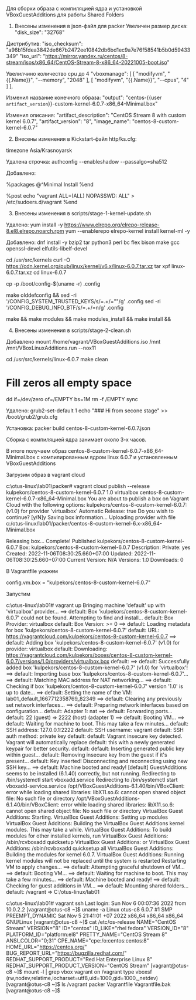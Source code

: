 Для сборки образа с компиляцией ядра и установкой VBoxGuestAdditions для работы Shared Folders

1. Внесены изменения в json-файл для packer
Увеличен размер диска:
"disk_size": "32768"

Дистрибутив:
"iso_checksum": "a96b15fdea3842de667b2472ee10842db6bd1ec9a7e76f58541b5b0d59433349"
"iso_url": "https://mirror.yandex.ru/centos/8-stream/isos/x86_64/CentOS-Stream-8-x86_64-20221005-boot.iso"

Увелилчино количество cpu до 4
      "vboxmanage": [
        [
          "modifyvm",
          "{{.Name}}",
          "--memory",
          "2048"
        ],
        [
          "modifyvm",
          "{{.Name}}",
          "--cpus",
          "4"
        ]
      ],

Изменил название конечного образа:
"output": "centos-{{user `artifact_version`}}-custom-kernel-6.0.7-x86_64-Minimal.box"

Изменил описания:
    "artifact_description": "CentOS Stream 8 with custom kernel 6.0.7",
    "artifact_version": "8",
    "image_name": "centos-8-custom-kernel-6.0.7"


2. Внесены изменения в Kickstart-файл http/ks.cfg:

timezone Asia/Krasnoyarsk

Удалена строчка:
authconfig --enableshadow --passalgo=sha512

Добавлено:

%packages
@^Minimal Install
%end

%post
echo "vagrant        ALL=(ALL)       NOPASSWD: ALL" > /etc/sudoers.d/vagrant
%end

3. Внесены изменения в scripts/stage-1-kernel-update.sh

Удалено:
yum install -y https://www.elrepo.org/elrepo-release-8.el8.elrepo.noarch.rpm 
yum --enablerepo elrepo-kernel install kernel-ml -y

Добавлено:
dnf install -y bzip2 tar python3 perl bc flex bison make gcc openssl-devel elfutils-libelf-devel

cd /usr/src/kernels
curl -O https://cdn.kernel.org/pub/linux/kernel/v6.x/linux-6.0.7.tar.xz
tar xpf linux-6.0.7.tar.xz
cd linux-6.0.7

cp -p /boot/config-$(uname -r) .config

make olddefconfig &&
sed -ri '/CONFIG_SYSTEM_TRUSTED_KEYS/s/=.+/=""/g' .config
sed -ri '/CONFIG_DEBUG_INFO_BTF/s/=.+/=n/g' .config

make &&
make modules &&
make modules_install &&
make install &&

4. Внесены изменения в scripts/stage-2-clean.sh

Добавлено
mount /home/vagrant/VBoxGuestAdditions.iso /mnt
/mnt/VBoxLinuxAdditions.run --nox11

cd /usr/src/kernels/linux-6.0.7
make clean

# Fill zeros all empty space
dd if=/dev/zero of=/EMPTY bs=1M
rm -f /EMPTY
sync

Удалено:
grub2-set-default 1
echo "###   Hi from secone stage" >> /boot/grub2/grub.cfg


Установка:
packer build centos-8-custom-kernel-6.0.7.json

Сборка с компиляцией ядра занимает около 3-х часов.

В итоге получаем образ centos-8-custom-kernel-6.0.7-x86_64-Minimal.box с компилированным ядром linux 6.0.7 и установленным VBoxGuestAdditions

Загрузим образ в  vagrant cloud

c:\otus-linux\lab01\packer# vagrant cloud publish --release kulpekors/centos-8-custom-kernel-6.0.7 1.0 virtualbox centos-8-custom-kernel-6.0.7-x86_64-Minimal.box
You are about to publish a box on Vagrant Cloud with the following options:
kulpekors/centos-8-custom-kernel-6.0.7:   (v1.0) for provider 'virtualbox'
Automatic Release:     true
Do you wish to continue? [y/N]y
Saving box information...
Uploading provider with file c:/otus-linux/lab01/packer/centos-8-custom-kernel-6.x-x86_64-Minimal.box

Releasing box...
Complete! Published kulpekors/centos-8-custom-kernel-6.0.7
Box:              kulpekors/centos-8-custom-kernel-6.0.7
Description:
Private:          yes
Created:          2022-11-06T08:30:25.660+07:00
Updated:          2022-11-06T08:30:25.660+07:00
Current Version:  N/A
Versions:         1.0
Downloads:        0


В Vagrantfile укажем

config.vm.box = "kulpekors/centos-8-custom-kernel-6.0.7"

Запустим

c:\otus-linux\lab01# vagrant up
Bringing machine 'default' up with 'virtualbox' provider...
==> default: Box 'kulpekors/centos-8-custom-kernel-6.0.7' could not be found. Attempting to find and install...
    default: Box Provider: virtualbox
    default: Box Version: >= 0
==> default: Loading metadata for box 'kulpekors/centos-8-custom-kernel-6.0.7'
    default: URL: https://vagrantcloud.com/kulpekors/centos-8-custom-kernel-6.0.7
==> default: Adding box 'kulpekors/centos-8-custom-kernel-6.0.7' (v1.0) for provider: virtualbox
    default: Downloading: https://vagrantcloud.com/kulpekors/boxes/centos-8-custom-kernel-6.0.7/versions/1.0/providers/virtualbox.box
    default: 
==> default: Successfully added box 'kulpekors/centos-8-custom-kernel-6.0.7' (v1.0) for 'virtualbox'!
==> default: Importing base box 'kulpekors/centos-8-custom-kernel-6.0.7'...
==> default: Matching MAC address for NAT networking...
==> default: Checking if box 'kulpekors/centos-8-custom-kernel-6.0.7' version '1.0' is up to date...
==> default: Setting the name of the VM: lab01_default_1667712358769_82349
==> default: Clearing any previously set network interfaces...
==> default: Preparing network interfaces based on configuration...
    default: Adapter 1: nat
==> default: Forwarding ports...
    default: 22 (guest) => 2222 (host) (adapter 1)
==> default: Booting VM...
==> default: Waiting for machine to boot. This may take a few minutes...
    default: SSH address: 127.0.0.1:2222
    default: SSH username: vagrant
    default: SSH auth method: private key
    default: 
    default: Vagrant insecure key detected. Vagrant will automatically replace
    default: this with a newly generated keypair for better security.
    default: 
    default: Inserting generated public key within guest...
    default: Removing insecure key from the guest if it's present...
    default: Key inserted! Disconnecting and reconnecting using new SSH key...
==> default: Machine booted and ready!
[default] GuestAdditions seems to be installed (6.1.40) correctly, but not running.
Redirecting to /bin/systemctl start vboxadd.service
Redirecting to /bin/systemctl start vboxadd-service.service
/opt/VBoxGuestAdditions-6.1.40/bin/VBoxClient: error while loading shared libraries: libX11.so.6: cannot open shared object file: No such file or directory
/opt/VBoxGuestAdditions-6.1.40/bin/VBoxClient: error while loading shared libraries: libX11.so.6: cannot open shared object file: No such file or directory
VirtualBox Guest Additions: Starting.
VirtualBox Guest Additions: Setting up modules
VirtualBox Guest Additions: Building the VirtualBox Guest Additions kernel 
modules.  This may take a while.
VirtualBox Guest Additions: To build modules for other installed kernels, run
VirtualBox Guest Additions:   /sbin/rcvboxadd quicksetup <version>
VirtualBox Guest Additions: or
VirtualBox Guest Additions:   /sbin/rcvboxadd quicksetup all
VirtualBox Guest Additions: Building the modules for kernel 6.0.7.
VirtualBox Guest Additions: Running kernel modules will not be replaced until 
the system is restarted
Restarting VM to apply changes...
==> default: Attempting graceful shutdown of VM...
==> default: Booting VM...
==> default: Waiting for machine to boot. This may take a few minutes...
==> default: Machine booted and ready!
==> default: Checking for guest additions in VM...
==> default: Mounting shared folders...
    default: /vagrant => C:/otus-linux/lab01

c:\otus-linux\lab01# vagrant ssh
Last login: Sun Nov  6 00:07:36 2022 from 10.0.2.2
[vagrant@otus-c8 ~]$ uname -a
Linux otus-c8 6.0.7 #1 SMP PREEMPT_DYNAMIC Sat Nov 5 21:41:01 +07 2022 x86_64 x86_64 x86_64 GNU/Linux
[vagrant@otus-c8 ~]$ cat /etc/os-release 
NAME="CentOS Stream"
VERSION="8"
ID="centos"
ID_LIKE="rhel fedora"
VERSION_ID="8"
PLATFORM_ID="platform:el8"
PRETTY_NAME="CentOS Stream 8"
ANSI_COLOR="0;31"
CPE_NAME="cpe:/o:centos:centos:8"
HOME_URL="https://centos.org/"
BUG_REPORT_URL="https://bugzilla.redhat.com/"
REDHAT_SUPPORT_PRODUCT="Red Hat Enterprise Linux 8"
REDHAT_SUPPORT_PRODUCT_VERSION="CentOS Stream"
[vagrant@otus-c8 ~]$ mount -l | grep vbox
vagrant on /vagrant type vboxsf (rw,nodev,relatime,iocharset=utf8,uid=1000,gid=1000,_netdev)
[vagrant@otus-c8 ~]$ ls /vagrant
packer  Vagrantfile  Vagrantfile.bak
[vagrant@otus-c8 ~]$ 

